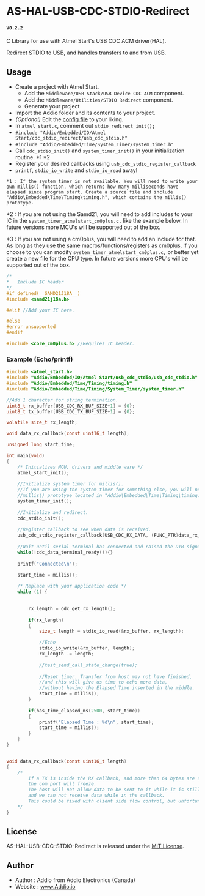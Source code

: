 # AS-HAL-USB-CDC-STDIO-Redirect
#### `V0.2.2`

C Library for use with Atmel Start's USB CDC ACM driver(HAL). 

Redirect STDIO to USB, and handles transfers to and from USB.



## Usage

- Create a project with Atmel Start.
  - Add the `Middleware/USB Stack/USB Device CDC ACM` component.
  - Add the `Middleware/Utilities/STDIO Redirect` component.
  - Generate your project
- Import the Addio folder and its contents to your project.
- _(Optional)_ Edit the [config file](https://github.com/AddioElectronics/AS-HAL-USB-CDC-STDIO-Redirect/blob/master/Addio/Embedded/IO/Atmel%20Start/usb_cdc_stdio/usb_cdc_stdio_config.h) to your liking.
- In `atmel_start.c`, comment out `stdio_redirect_init();`
- `#include "Addio/Embedded/IO/Atmel Start/cdc_stdio_redirect/usb_cdc_stdio.h"`
- `#include "Addio/Embedded/Time/System_Timer/system_timer.h"`
- Call `cdc_stdio_init()` and `system_timer_init()` in your initialization routine. *1 *2
- Register your desired callbacks using `usb_cdc_stdio_register_callback`
- `printf`, `stdio_io_write` and `stdio_io_read`  away!

`*1 : If the system timer is not available. You will need to write your own millis() function, which returns how many milliseconds have elapsed since program start.
Create a source file and include "Addio\Embedded\Time\Timing\timing.h", which contains the millis() prototype.`

*2 : If you are not using the Samd21, you will need to add includes to your IC in the `system_timer_atmelstart_cm0plus.c,` like the example below. In future versions more MCU's will be supported out of the box.

*3 : If you are not using a cm0plus, you will need to add an include for that. As long as they use the same macros/functions/registers as cm0plus, if you choose to you can modify `system_timer_atmelstart_cm0plus.c,` or better yet create a new file for the CPU type.  In future versions more CPU's will be supported out of the box.

``` C
/*
*	Include IC header
*/
#if defined(__SAMD21J18A__)
#include <samd21j18a.h>

#elif //Add your IC here.

#else
#error unsupported
#endif

#include <core_cm0plus.h> //Requires IC header.
```

### Example (Echo/printf)

``` C
#include <atmel_start.h>
#include "Addio/Embedded/IO/Atmel Start/usb_cdc_stdio/usb_cdc_stdio.h"
#include "Addio/Embedded/Time/Timing/timing.h"
#include "Addio/Embedded/Time/Timing/System_Timer/system_timer.h"

//Add 1 character for string termination.
uint8_t rx_buffer[USB_CDC_RX_BUF_SIZE+1] = {0};
uint8_t tx_buffer[USB_CDC_TX_BUF_SIZE+1] = {0};

volatile size_t rx_length;

void data_rx_callback(const uint16_t length);

unsigned long start_time;

int main(void)
{
	/* Initializes MCU, drivers and middle ware */
	atmel_start_init();
	
	//Initialize system timer for millis().
	//If you are using the system timer for something else, you will need to create your own millis() function.
	//millis() prototype located in "Addio\Embedded\Time\Timing\timing.h"
	system_timer_init();
	
	//Initialize and redirect.
	cdc_stdio_init();
	
	//Register callback to see when data is received.
	usb_cdc_stdio_register_callback(USB_CDC_RX_DATA, (FUNC_PTR)data_rx_callback);	
	
	//Wait until serial terminal has connected and raised the DTR signal
	while(!cdc_data_terminal_ready()){}
	
	printf("Connected\n");

	start_time = millis();
	
	/* Replace with your application code */
	while (1) {
		

		rx_length = cdc_get_rx_length();
		
		if(rx_length)
		{
			size_t length = stdio_io_read(&rx_buffer, rx_length);

			//Echo
			stdio_io_write(&rx_buffer, length);
			rx_length -= length;
		
			//test_send_call_state_change(true);
			
			//Reset timer. Transfer from host may not have finished,
			//and this will give us time to echo more data, 
			//without having the Elapsed Time inserted in the middle.
			start_time = millis();
		}
		
		if(has_time_elapsed_ms(2500, start_time))
		{
			printf("Elapsed Time : %d\n", start_time);
			start_time = millis();
		}
	}
}


void data_rx_callback(const uint16_t length)
{
	/*
		If a TX is inside the RX callback, and more than 64 bytes are sent from the host,
		the com port will freeze. 
		The host will not allow data to be sent to it while it is still trying to send data,
		and we can not receive data while in the callback.
		This could be fixed with client side flow control, but unfortunately the HAL CDC ACM does not support it.
	*/
}
```

## License

AS-HAL-USB-CDC-STDIO-Redirect is released under the [MIT License](http://www.opensource.org/licenses/MIT).

## Author

- Author : Addio from Addio Electronics (Canada)
- Website : www.Addio.io
